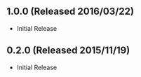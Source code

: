 ## 1.0.0 (Released 2016/03/22)

* Initial Release

## 0.2.0 (Released 2015/11/19)

* Initial Release
